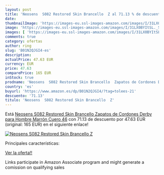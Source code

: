 ```yaml
---
layout: post
title: 'Neosens  S082 Restored Skin Brancello  Z al 71.13 % de descuento'
date: 
thumbnailImage: 'https://images-eu.ssl-images-amazon.com/images/I/31LX0BYItSL._SL200_.jpg'
image: 'https://images-eu.ssl-images-amazon.com/images/I/31LX0BYItSL._SL200_.jpg'
images: [ 'https://images-eu.ssl-images-amazon.com/images/I/31LX0BYItSL._SL200_.jpg' ]
comments: true
category: ofertas
author: ring
slug: 'B01N2QJGI4-es'
description:
actualPrice: 47.63 EUR
currency: EUR
price: 47.63
comparePrice: 165 EUR
inStock: true
prodname: 'Neosens  S082 Restored Skin Brancello  Zapatos de Cordones Derby para Hombre  Marrón  Cuero   46'
country: 'es'
buyurl: 'https://www.amazon.es/dp/B01N2QJGI4/?tag=tolees-21'
descuento: '71.13'
titulo: 'Neosens  S082 Restored Skin Brancello  Z'
---
```


Está [Neosens  S082 Restored Skin Brancello  Zapatos de Cordones Derby para Hombre  Marrón  Cuero   46](https://www.amazon.es/dp/B01N2QJGI4/?tag=tolees-21) con 71.13 de descuento por 47.63 EUR (original: 165 EUR) en el siguiente enlace!

[![Neosens  S082 Restored Skin Brancello  Z](https://images-eu.ssl-images-amazon.com/images/I/31LX0BYItSL._SL200_.jpg)](https://www.amazon.es/dp/B01N2QJGI4/?tag=tolees-21)

Principales características:


[Ver la oferta!!](https://www.amazon.es/dp/B01N2QJGI4/?tag=tolees-21)

Links participate in Amazon Associate program and might generate a comission on qualifying sales


